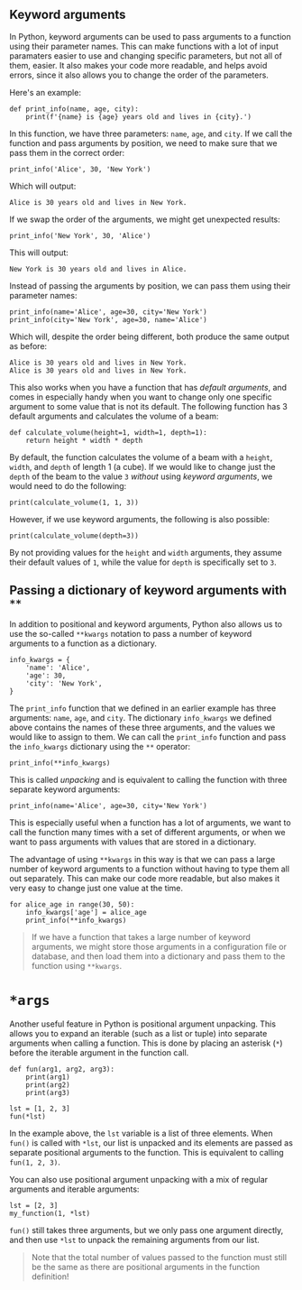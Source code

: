 ## Keyword arguments

In Python, keyword arguments can be used to pass arguments to a function using their parameter names. This can make functions with a lot of input paramaters easier to use and changing specific parameters, but not all of them, easier. It also makes your code more readable, and helps avoid errors, since it also allows you to change the order of the parameters.

Here's an example:

    def print_info(name, age, city):
        print(f'{name} is {age} years old and lives in {city}.')

In this function, we have three parameters: `name`, `age`, and `city`. If we call the function and pass arguments by position, we need to make sure that we pass them in the correct order:

    print_info('Alice', 30, 'New York')

Which will output:

    Alice is 30 years old and lives in New York.

If we swap the order of the arguments, we might get unexpected results:

    print_info('New York', 30, 'Alice')

This will output:

    New York is 30 years old and lives in Alice.

Instead of passing the arguments by position, we can pass them using their parameter names:

    print_info(name='Alice', age=30, city='New York')
    print_info(city='New York', age=30, name='Alice')

Which will, despite the order being different, both produce the same output as before:

    Alice is 30 years old and lives in New York.
    Alice is 30 years old and lives in New York.

This also works when you have a function that has *default arguments*, and comes in especially handy when you want to change only one specific argument to some value that is not its default. The following function has 3 default arguments and calculates the volume of a beam:

    def calculate_volume(height=1, width=1, depth=1):
        return height * width * depth

By default, the function calculates the volume of a beam with a `height`, `width`, and `depth` of length 1 (a cube). If we would like to change just the `depth` of the beam to the value `3` *without* using *keyword arguments*, we would need to do the following:

    print(calculate_volume(1, 1, 3))

However, if we use keyword arguments, the following is also possible:

    print(calculate_volume(depth=3))

By not providing values for the `height` and `width` arguments, they assume their default values of `1`, while the value for `depth` is specifically set to `3`.

## Passing a dictionary of keyword arguments with `**`

In addition to positional and keyword arguments, Python also allows us to use the so-called `**kwargs` notation to pass a number of keyword arguments to a function as a dictionary.

    info_kwargs = {
        'name': 'Alice',
        'age': 30,
        'city': 'New York',
    }

The `print_info` function that we defined in an earlier example has three arguments: `name`, `age`, and `city`. The dictionary `info_kwargs` we defined above contains the names of these three arguments, and the values we would like to assign to them. We can call the `print_info` function and pass the `info_kwargs` dictionary using the `**` operator:

    print_info(**info_kwargs)

This is called _unpacking_ and is equivalent to calling the function with three separate keyword arguments:

    print_info(name='Alice', age=30, city='New York')

This is especially useful when a function has a lot of arguments, we want to call the function many times with a set of different arguments, or when we want to pass arguments with values that are stored in a dictionary.

The advantage of using `**kwargs` in this way is that we can pass a large number of keyword arguments to a function without having to type them all out separately. This can make our code more readable, but also makes it very easy to change just one value at the time.

    for alice_age in range(30, 50):
        info_kwargs['age'] = alice_age
        print_info(**info_kwargs)

> If we have a function that takes a large number of keyword arguments, we might store those arguments in a configuration file or database, and then load them into a dictionary and pass them to the function using `**kwargs`.

# `*args`

Another useful feature in Python is positional argument unpacking. This allows you to expand an iterable (such as a list or tuple) into separate arguments when calling a function. This is done by placing an asterisk (`*`) before the iterable argument in the function call.

    def fun(arg1, arg2, arg3):
        print(arg1)
        print(arg2)
        print(arg3)

    lst = [1, 2, 3]
    fun(*lst)

In the example above, the `lst` variable is a list of three elements. When `fun()` is called with `*lst`, our list is unpacked and its elements are passed as separate positional arguments to the function. This is equivalent to calling `fun(1, 2, 3)`.

You can also use positional argument unpacking with a mix of regular arguments and iterable arguments:

    lst = [2, 3]
    my_function(1, *lst)

`fun()` still takes three arguments, but we only pass one argument directly, and then use `*lst` to unpack the remaining arguments from our list.

> Note that the total number of values passed to the function must still be the same as there are positional arguments in the function definition!
